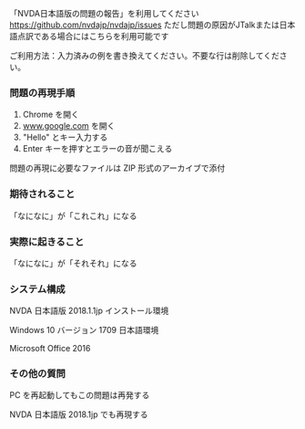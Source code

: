 「NVDA日本語版の問題の報告」を利用してください
https://github.com/nvdajp/nvdajp/issues
ただし問題の原因がJTalkまたは日本語点訳である場合にはこちらを利用可能です

ご利用方法：入力済みの例を書き換えてください。不要な行は削除してください。

### 問題の再現手順

1. Chrome を開く
2. www.google.com を開く
3. "Hello" とキー入力する
4. Enter キーを押すとエラーの音が聞こえる

問題の再現に必要なファイルは ZIP 形式のアーカイブで添付

### 期待されること

「なになに」が「これこれ」になる

### 実際に起きること

「なになに」が「それそれ」になる

### システム構成

NVDA 日本語版 2018.1.1jp インストール環境

Windows 10 バージョン 1709 日本語環境

Microsoft Office 2016

### その他の質問

PC を再起動してもこの問題は再発する

NVDA 日本語版 2018.1jp でも再現する
